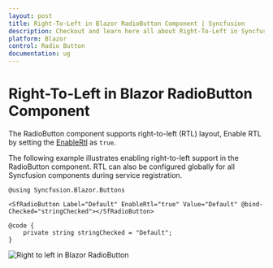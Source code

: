 ```yaml
---
layout: post
title: Right-To-Left in Blazor RadioButton Component | Syncfusion
description: Checkout and learn here all about Right-To-Left in Syncfusion Blazor RadioButton component and more.
platform: Blazor
control: Radio Button
documentation: ug
---
```


# Right-To-Left in Blazor RadioButton Component

The RadioButton component supports right-to-left (RTL) layout, Enable RTL by setting the [EnableRtl](https://help.syncfusion.com/cr/blazor/Syncfusion.Blazor.Buttons.SfInputBase-1.html#Syncfusion_Blazor_Buttons_SfInputBase_1_EnableRtl) as `true`.

The following example illustrates enabling right-to-left support in the RadioButton component. RTL can also be configured globally for all Syncfusion components during service registration.

```cshtml
@using Syncfusion.Blazor.Buttons

<SfRadioButton Label="Default" EnableRtl="true" Value="Default" @bind-Checked="stringChecked"></SfRadioButton>

@code {
    private string stringChecked = "Default";
}

```

![Right to left in Blazor RadioButton](./../images/blazor-radiobutton-right-to-left.png)